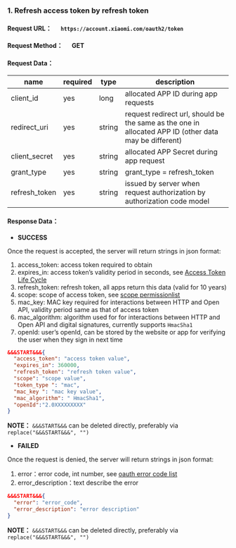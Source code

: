 ### 1. Refresh access token by refresh token
#### Request URL： &emsp; `https://account.xiaomi.com/oauth2/token`
#### Request Method： &emsp; GET
#### Request Data：

name | required | type | description
---|--- | --- | ---
client_id | yes | long | allocated ​APP ID​ during app requests
redirect_uri | yes | string | request redirect url, should be the same as the one in allocated APP ID (other data may be different)
client_secret | yes | string | allocated APP Secret during app request
grant_type | yes | string | grant_type = refresh_token
refresh_token | yes | string | issued by server when request authorization by authorization code model

#### Response Data：

- __SUCCESS__

Once the request is accepted, the server will return strings in json format:

1. access_token: access token required to obtain
2. expires_in: access token’s validity period in seconds, see [Access Token Life Cycle](access-token-life-cycle/)
3. refresh_token: refresh token, all apps return this data (valid for 10 years)
4. scope: scope of access token, see [scope permission​ list](scopes/)
5. mac_key: MAC key required for interactions between HTTP and Open API, validity period same as that of access token
6. mac_algorithm: algorithm used for for interactions between HTTP and Open API and digital signatures, currently supports `HmacSha1`
7. openId: user’s openId, can be stored by the website or app for verifying the user when they sign in next time

```json
&&&START&&&{
  "access_token": "access token value",
  "expires_in": 360000,
  "refresh_token": "refresh token value",
  "scope": "scope value",
  "token_type ": "mac",
  "mac_key ": "mac key value",
  "mac_algorithm": " HmacSha1",
  "openId":"2.0XXXXXXXXX"
}
```

__NOTE：__ `&&&​START​&&&`  can be deleted directly, preferably via `replace("&&&START&&&", "")`

- __FAILED__

Once the request is denied, the server will return strings in json format:

1. error：error code, int number, see ​[oauth error code list](error-code.html)
2. error_description：text describe the error

```json
&&&START&&&{
  "error": "error_code",
  "error_description": "error description"
}
```

__NOTE：__ `&&&​START​&&&`  can be deleted directly, preferably via `replace("&&&START&&&", "")`
